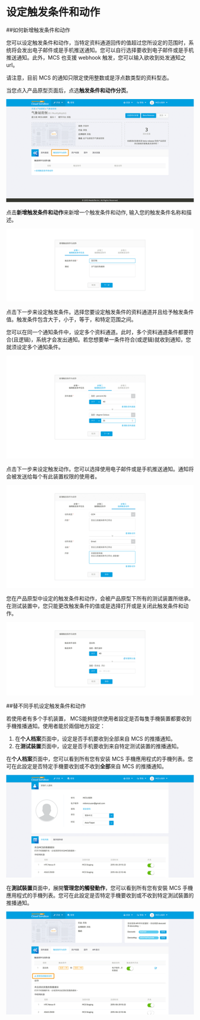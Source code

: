 # 设定触发条件和动作

##如何新增触发条件和动作

您可以设定触发条件和动作，当特定资料通道回传的值超过您所设定的范围时，系统将会发出电子邮件或是手机推送通知。您可以自行选择要收到电子邮件或是手机推送通知。此外，MCS 也支援 webhook 触发，您可以输入欲收到处发通知之 url。

请注意，目前 MCS 的通知只限定使用整数或是浮点数类型的资料型态。

当您点入产品原型页面后，点选**触发条件和动作分页**。

![](../images/Trigger/img_trigger_01.png)

点击**新增触发条件和动作**来新增一个触发条件和动作, 输入您的触发条件名称和描述。

![](../images/Trigger/img_trigger_02.png)

点击下一步来设定触发条件。选择您要设定触发条件的资料通道并且给予触发条件值。触发条件包含大于，小于，等于，和特定范围之间。

您可以在同一个通知条件中，设定多个资料通道。此时，多个资料通道条件都要符合(且逻辑)，系统才会发出通知。若您想要单一条件符合(或逻辑)就收到通知，您就须设定多个通知条件。

![](../images/Trigger/img_trigger_03.png)

点击下一步来设定触发动作。您可以选择使用电子邮件或是手机推送通知。通知将会被发送给每个有此装置权限的使用者。


![](../images/Trigger/img_trigger_04.png)

您在产品原型中设定的触发条件和动作，会被产品原型下所有的测试装置所继承。在测试装置中，您只能更改触发条件的值或是选择打开或是关闭此触发条件和动作。

![](../images/Trigger/img_trigger_05.png)

##替不同手机设定触发条件和动作

若使用者有多个手机装置， MCS能夠提供使用者設定是否每隻手機裝置都要收到手機推播通知。使用者能於兩個地方設定：

1. 在**个人档案**页面中，设定是否手机要收到全部来自 MCS 的推播通知。
2. 在**测试装置**页面中，设定是否手机要收到来自特定测试装置的推播通知。

在**个人档案**页面中，您可以看到所有您有安装 MCS 手機應用程式的手機列表。您可在此設定是否特定手機要收到或不收到**全部**來自 MCS 的推播通知。

![](../images/Trigger/img_trigger_06.png)

在**測試裝置**頁面中，展開**管理您的觸發動作**，您可以看到所有您有安裝 MCS 手機應用程式的手機列表。您可在此設定是否特定手機要收到或不收到特定測試裝置的推播通知。

![](../images/Trigger/img_trigger_07.png)
